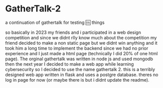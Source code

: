 # GatherTalk-2
a continuation of gathertalk for testing 🆒 things


so basically in 2023 my friends and i participated in a web design competition and since we didnt rlly know much about the competition my friend decided to make a non static page but we didnt win anything and it took him a long time to implement the backend since we had no prior experience and I just made a html page (technically I did 20% of one html page). The orginal gathertalk was written in node js and used mongodb
then the next year I decided to make a web app while learning cybersecurity so I decided to use the name gathertalk 2. this is a terribly designed web app written in flask and uses a postgre database. theres no log in page for now (or maybe there is but i didnt update the readme). 
